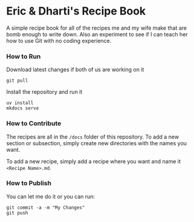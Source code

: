 # Eric & Dharti's Recipe Book
A simple recipe book for all of the recipes me and my wife make that are bomb enough to write down. Also an experiment to see if I can teach her how to use Git with no coding experience.
### How to Run
Download latest changes if both of us are working on it
```
git pull
```
Install the repository and run it
```
uv install
mkdocs serve
```
### How to Contribute
The recipes are all in the `/docs` folder of this repository. To add a new section or subsection, simply create new directories with the names you want.

To add a new recipe, simply add a recipe where you want and name it `<Recipe Name>.md`.

### How to Publish
You can let me do it or you can run:
```
git commit -a -m "My Changes"
git push
```
